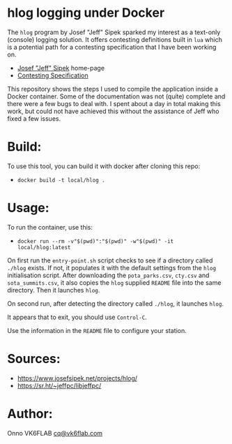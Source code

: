 # hlog logging under Docker

The `hlog` program by Josef "Jeff" Sipek sparked my interest as a text-only 
(console) logging solution. It offers contesting definitions built in `lua` 
which is a potential path for a contesting specification that I have been
working on.

* [Josef "Jeff" Sipek](https://www.josefsipek.net/) home-page
* [Contesting Specification](https://github.com/vk6flab/amateur-contesting-standard)

This repository shows the steps I used to compile the application inside a
Docker container. Some of the documentation was not (quite) complete and there
were a few bugs to deal with. I spent about a day in total making this work, but
could not have achieved this without the assistance of Jeff who fixed a few
issues.

# Build:
To use this tool, you can build it with docker after cloning this repo:
* `docker build -t local/hlog .`

# Usage:
To run the container, use this:
* `docker run --rm -v"$(pwd)":"$(pwd)" -w"$(pwd)" -it local/hlog:latest`

On first run the `entry-point.sh` script checks to see if a directory called 
`./hlog` exists. If not, it populates it with the default settings from the 
`hlog` initialisation script. After downloading the `pota_parks.csv`, `cty.csv` 
and `sota_summits.csv`, it also copies the `hlog` supplied `README` file into 
the same directory. Then it launches `hlog`.

On second run, after detecting the directory called `./hlog`, it launches `hlog`.

It appears that to exit, you should use `Control-C`.

Use the information in the `README` file to configure your station.

# Sources:
* https://www.josefsipek.net/projects/hlog/
* https://sr.ht/~jeffpc/libjeffpc/

# Author:
Onno VK6FLAB <cq@vk6flab.com>
